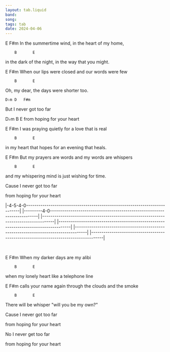 ```yaml
---
layout: tab.liquid
band:
song:
tags: tab
date: 2024-04-06
---
```

E		F#m	
In the summertime wind, in the heart of my home,

		B		E
in the dark of the night, in the way that you might.

E		F#m	
When our lips were closed and our words were few

		B		E
Oh, my dear, the days were shorter too.


	D♭m	D	F#m
But I never got too far

D♭m	B	E
from hoping for your heart

E		F#m	
I was praying quietly for a love that is real

		B		E
in my heart that hopes for an evening that heals.

E		F#m	
But my prayers are words and my words are whispers

		B		E
and my whispering mind is just wishing for time.



Cause I never got too far


from hoping for your heart

|-4-5-4-0---------------------------------------------------------------------------|
|---------4-0------------------------------------------------------------------------|
|------------------------------------------------------------------------------------|
|------------------------------------------------------------------------------------|
|------------------------------------------------------------------------------------|
|------------------------------------------------------------------------------------|

 


E		F#m	
When my darker days are my alibi

		B		E
when my lonely heart like a telephone line

E		F#m	
calls your name again through the clouds and the smoke

		B		E
There will be whisper "will you be my own?"


Cause I never got too far


from hoping for your heart


No I never get too far


from hoping for your heart

